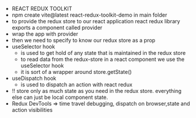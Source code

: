 - REACT REDUX TOOLKIT
- npm create vite@latest react-redux-toolkit-demo in main folder
- to provide the redux store to our react application react redux library exports a component called provider
- wrap the app with provider
- then we need to specify to know our redux store as a prop 
  <code><Provider store={store}>
      <App />
    </Provider></code>
- useSelector hook
    - is used to get hold of any state that is maintained in the redux store
    - to read data from the redux-store in a react component we use the useSelector hook
    - it is sort of a wrapper around store.getState()
- useDispatch hook
    - is used to dispatch an action with react redux
- !! store only as much state as you need in the redux store. everything else can just be local component state.
- Redux DevTools =>  time travel debugging, dispatch on browser,state and action visibilities 